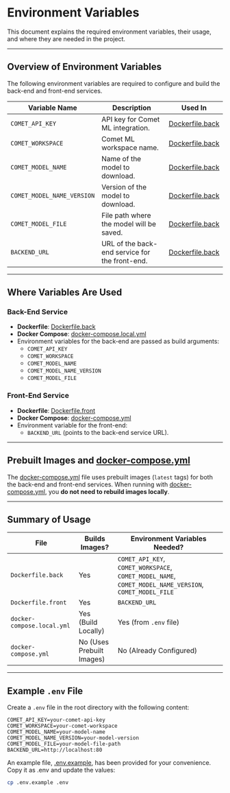# Environment Variables

This document explains the required environment variables, their usage, and where they are needed in the project.

---

## Overview of Environment Variables

The following environment variables are required to configure and build the back-end and front-end services.

| Variable Name              | Description                                      | Used In                                       |
|----------------------------|--------------------------------------------------|-----------------------------------------------|
| `COMET_API_KEY`            | API key for Comet ML integration.               | [Dockerfile.back](../Dockerfile.back)          |
| `COMET_WORKSPACE`          | Comet ML workspace name.                        | [Dockerfile.back](../Dockerfile.back)          |
| `COMET_MODEL_NAME`         | Name of the model to download.                  | [Dockerfile.back](../Dockerfile.back)          |
| `COMET_MODEL_NAME_VERSION` | Version of the model to download.               | [Dockerfile.back](../Dockerfile.back)          |
| `COMET_MODEL_FILE`         | File path where the model will be saved.        | [Dockerfile.back](../Dockerfile.back)          |
| `BACKEND_URL`              | URL of the back-end service for the front-end.  | [Dockerfile.back](../Dockerfile.back)          |

---

## Where Variables Are Used

### Back-End Service

- **Dockerfile**: [Dockerfile.back](../Dockerfile.back)
- **Docker Compose**: [docker-compose.local.yml](../docker-compose.local.yml)
- Environment variables for the back-end are passed as build arguments:
  - `COMET_API_KEY`
  - `COMET_WORKSPACE`
  - `COMET_MODEL_NAME`
  - `COMET_MODEL_NAME_VERSION`
  - `COMET_MODEL_FILE`

### Front-End Service

- **Dockerfile**: [Dockerfile.front](../Dockerfile.front)
- **Docker Compose**: [docker-compose.yml](../docker-compose.yml)
- Environment variable for the front-end:
  - `BACKEND_URL` (points to the back-end service URL).

---

## Prebuilt Images and [docker-compose.yml](../docker-compose.yml)

The [docker-compose.yml](../docker-compose.yml) file uses prebuilt images (`latest` tags) for both the back-end and front-end services. When running with [docker-compose.yml](../docker-compose.yml), you **do not need to rebuild images locally**.

---

## Summary of Usage

| File                             | Builds Images?            | Environment Variables Needed? |
|----------------------------------|---------------------------|--------------------------------|
| `Dockerfile.back`                | Yes                      | `COMET_API_KEY`, `COMET_WORKSPACE`, `COMET_MODEL_NAME`, `COMET_MODEL_NAME_VERSION`, `COMET_MODEL_FILE` |
| `Dockerfile.front`               | Yes                      | `BACKEND_URL`                 |
| `docker-compose.local.yml`       | Yes (Build Locally)       | Yes (from `.env` file)         |
| `docker-compose.yml`             | No (Uses Prebuilt Images) | No (Already Configured)        |

---

## Example `.env` File

Create a `.env` file in the root directory with the following content:

```dotenv
COMET_API_KEY=your-comet-api-key
COMET_WORKSPACE=your-comet-workspace
COMET_MODEL_NAME=your-model-name
COMET_MODEL_NAME_VERSION=your-model-version
COMET_MODEL_FILE=your-model-file-path
BACKEND_URL=http://localhost:80
```

An example file, [.env.example](../.env.example), has been provided for your convenience. Copy it as .env and update the values:

```bash
cp .env.example .env
```

